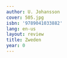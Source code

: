 ```yaml
---
author: U. Johansson
cover: 505.jpg
isbn: '9789041033882'
lang: en-us
layout: review
title: Zweden
year: 0
---
```



